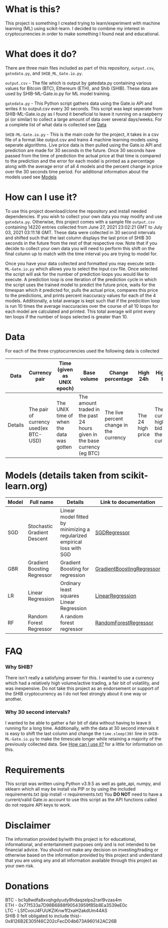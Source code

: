 # What is this?
This project is something I created trying to learn/experiment with machine learning (ML) using scikit-learn. I decided to combine my interest in cryptocurrencies in order to make something I found neat and educational.

# What does it do?
There are three main files included as part of this repository, `output.csv`, `gatedata.py`, and `SHIB_ML_Gate.io.py`.

`output.csv` - The file which is output by gatedata.py containing various values for Bitcoin (BTC), Ethereum (ETH), and Shib (SHIB). These data are used by SHIB-ML-Gate.io.py for ML model training.

`gatedata.py` - This Python script gathers data using the Gate.io API and writes it to output.csv every 30 seconds. This script was kept seperate from SHIB-ML-Gate.io.py as I found it beneficial to
leave it running on a raspberry pi (or similar) to collect a large amount of data over several days/weeks. For a complete list of what data is collected see [Data](https://github.com/ehoop10/SKlearn-Crypto-prediction/blob/main/README.md#data)

`SHIB-ML-Gate.io.py` - This is the main code for the project, it takes in a csv file of a format like output.csv and trains 4 machine learning models using seperate algorithms. Live price data is then
pulled using the Gate.io API and prediction are made for 30 seconds in the future. Once 30 seconds have passed from the time of prediction the actual price at that time is compared to the prediction
and the error for each model is printed as a percentage along with the average error of all 4 models and the percent change in price over the 30 seconds time period. For additional information about
the models used see [Models](https://github.com/ehoop10/SKlearn-Crypto-prediction/blob/main/README.md#models-details-taken-from-scikit-learnorg)

# How can I use it?
To use this project download/clone the repository and install needed dependencies. If you wish to collect your own data you may modify and use `gatedata.py`. Otherwise, this project comes with a sample file `output.csv` containing 14220 entries collected from June 27, 2021 23:02:21 GMT to July 03, 2021 03:11:18 GMT. These data were collected in 30 second intervals and shifted such that the last column displays the last price of SHIB 30 seconds in the future from the rest of that respective row. Note that if you decide to collect your own data you will need to perform this shift on the final column up to match with the time interval you are trying to model for.

Once you have your data collected and formatted you may execute `SHIB-ML-Gate.io.py` which allows you to select the input csv file. Once selected the script will ask for the number of prediction loops you would like to execute. A prediction loop is one iteration of the prediction cycle in which the script uses the trained model to predict the future price, waits for the timespan which it predicted for, pulls the actual price, compares this price to the predictions, and prints percent inaccuracy values for each of the 4 models. Additionally, a total average is kept such that if the predicition loop is run 10 times the average inaccuracies over the course of all 10 loops for each model are calculated and printed. This total average will print every ten loops if the number of loops selected is greater than 10.



# Data
For each of the three cryptocurrencies used the following data is collected

|Data | Currency pair| Time (given as UNIX epoch)| Base volume| Change percentage| High 24h| Highest bid| Low 24h| Lowest ask| Quote volume| last|
|-----|--------------|---------------------------|------------|------------------|---------|------------|--------|-----------|-------------|-----|
|Details| The pair of currency used(ex BTC-USD)|  The UNIX time of when the data was gotten| The amount traded in the past 24 hours given in the base currency (eg BTC)| The live percent change in the currency| The 24 high price| The current highest bid on the currency| The 24 hour low price| The current lowest ask price| The base volume equivalent for the other part of the pair (eg USD)| The last actual price the currency was traded at|


# Models (details taken from scikit-learn.org)
|Model | Full name| Details| Link to documentation|
|------|----------|--------|----------------------|
|SGD | Stochastic Gradient Descent| Linear model fitted by minimizing a regularized empirical loss with SGD| [SGDRegressor](https://scikit-learn.org/stable/modules/generated/sklearn.linear_model.SGDRegressor.html)|
|GBR | Gradient Boosting Regressor| Gradient Boosting for regression | [GradientBoostingRegressor](https://scikit-learn.org/stable/modules/generated/sklearn.ensemble.GradientBoostingRegressor.html)|
|LR | Linear Regression| Ordinary least squares Linear Regression | [LinearRegression](https://scikit-learn.org/stable/modules/generated/sklearn.linear_model.LinearRegression.html)|
|RF | Random Forest Regressor | A random forest regressor | [RandomForestRegressor](https://scikit-learn.org/stable/modules/generated/sklearn.ensemble.RandomForestRegressor.html)|


# FAQ
### Why SHIB?
There isn't really a satisfying answer for this. I wanted to use a currency which had a relatively high volume/active trading, a fair bit of volatility, and was inexpensive. Do not take this project as an endorsement or support of the SHIB cryptocurrency as I do not feel strongly about it one way or another.

### Why 30 second intervals?
I wanted to be able to gather a fair bit of data without having to leave it running for a long time. Additionally, with the data at 30 second intervals it is easy to shift the last column and change the `time.sleep(30)` line in `SHIB-ML-Gate.io.py` to make the timescale longer while retaining a majority of the previously collected data. See [How can I use it?](https://github.com/ehoop10/SKlearn-Crypto-prediction/blob/main/README.md#how-can-i-use-it) for a little for information on this.



# Requirements
This script was written using Python v3.9.5 as well as gate_api, numpy, and sklearn which all may be install via PIP or by using the included requirements.txt (pip install -r requirements.txt)
You **DO NOT** need to have a current/valid Gate.io account to use this script as the API functions called do not require API keys to work.

# Disclaimer
The information provided by/with this project is for educational, informational, and entertainment purposes only and is not intended to be financial advice. You should not make any decision on investing/trading or otherwise based on the information provided by this project and understand that you are using any and all information available through this project as your own risk.

# Donations
BTC - bc1q8wdfa8xvqhgdyudy9hdaqzelps2rarl9vzas4m <br/>
ETH - 0x77f533a7D98B6888f90543959fB5b8Ea3539eE0c <br/>
LTC - LSfCvorJ4FUUKZiKnw1f2xaH2akdUm44AS  <br/>
SHIB (I felt obligated to include this)- 0x8126B2E305f46C202cFecD04b673A960142AC26B
